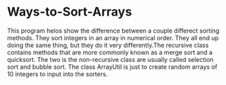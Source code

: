 # Ways-to-Sort-Arrays

 This program helos show the difference between a couple differect sorting methods. They sort integers in an array in numerical order. They all end up doing the same thing, but they do it very differently.The recursive class contains methods that are more commonly known as a merge sort and a quicksort. The two is the non-recursive class are usually called selection sort and bubble sort. The class ArrayUtil is just to create random arrays of 10 integers to input into the sorters.

